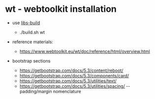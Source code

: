 # wt - webtoolkit installation

* use [libs-build](https://github.com/rburkholder/libs-build)
  * ./build.sh wt

* reference materials:
  * https://www.webtoolkit.eu/wt/doc/reference/html/overview.html

* bootstrap sections
  * https://getbootstrap.com/docs/5.3/content/reboot/
  * https://getbootstrap.com/docs/5.3/components/card/
  * https://getbootstrap.com/docs/5.3/utilities/text/
  * https://getbootstrap.com/docs/5.3/utilities/spacing/ -- padding/margin nomenclature
